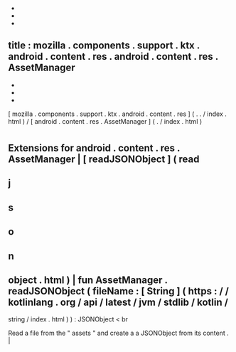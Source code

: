 -
-
-
title
:
mozilla
.
components
.
support
.
ktx
.
android
.
content
.
res
.
android
.
content
.
res
.
AssetManager
-
-
-
-
[
mozilla
.
components
.
support
.
ktx
.
android
.
content
.
res
]
(
.
.
/
index
.
html
)
/
[
android
.
content
.
res
.
AssetManager
]
(
.
/
index
.
html
)
#
#
#
Extensions
for
android
.
content
.
res
.
AssetManager
|
[
readJSONObject
]
(
read
-
j
-
s
-
o
-
n
-
object
.
html
)
|
fun
AssetManager
.
readJSONObject
(
fileName
:
[
String
]
(
https
:
/
/
kotlinlang
.
org
/
api
/
latest
/
jvm
/
stdlib
/
kotlin
/
-
string
/
index
.
html
)
)
:
JSONObject
<
br
>
Read
a
file
from
the
"
assets
"
and
create
a
a
JSONObject
from
its
content
.
|
